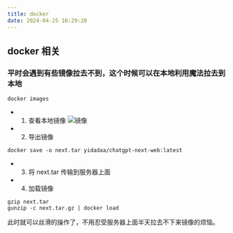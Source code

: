 ```yaml
---
title: docker
date: 2024-04-25 16:29:20
---
```


## docker 相关

### 平时会遇到有些镜像拉去不到，这个时候可以在本地利用魔法拉去到本地
```shell
docker images 
```
- 1. 查看本地镜像
![镜像](/Java/WX20240425-163138@2x.png)
  
- 2. 导出镜像
```shell
docker save -o next.tar yidadaa/chatgpt-next-web:latest
```
- 3. 将 next.tar 传输到服务器上面
- 4. 加载镜像
    
```shell
gzip next.tar
gunzip -c next.tar.gz | docker load
```

此时就可以丝滑的操作了，不用忍受服务器上面半天拉去不下来镜像的烦恼。